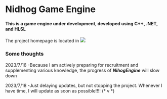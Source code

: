 # Nidhog Game Engine

#### This is a game engine under development, developed using C++, .NET, and HLSL

The project homepage is located in 
[![](https://img.shields.io/badge/NidhogEngine-homepage-blue)](https://nidhog0v0.notion.site/Project-Nidhog-Engine-82e38abdf0a74a96be8cd608ebb96588?pvs=4)









### Some thoughts

2023/7/16 -Because I am actively preparing for recruitment and supplementing various knowledge, the progress of ***NihogEngine*** will slow down

2023/7/18 -Just delaying updates, but not stopping the project. Whenever I have time, I will update as soon as possible!!!!   (* v *)
